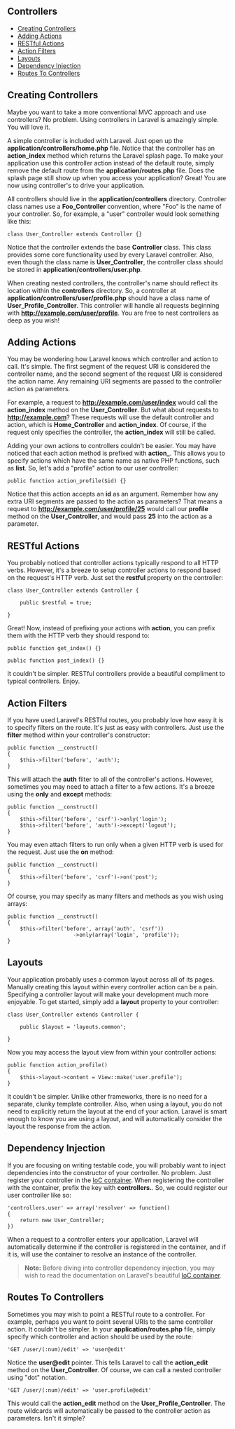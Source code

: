 ## Controllers

- [Creating Controllers](/docs/start/controllers#define)
- [Adding Actions](/docs/start/controllers#actions)
- [RESTful Actions](/docs/start/controllers#restful)
- [Action Filters](/docs/start/controllers#filters)
- [Layouts](/docs/start/controllers#layouts)
- [Dependency Injection](/docs/start/controllers#di)
- [Routes To Controllers](/docs/start/controllers#routes)

<a name="define"></a>
## Creating Controllers

Maybe you want to take a more conventional MVC approach and use controllers? No problem. Using controllers in Laravel is amazingly simple. You will love it.

A simple controller is included with Laravel. Just open up the **application/controllers/home.php** file. Notice that the controller has an **action\_index** method which returns the Laravel splash page. To make your application use this controller action instead of the default route, simply remove the default route from the **application/routes.php** file. Does the splash page still show up when you access your application? Great! You are now using controller's to drive your application.

All controllers should live in the **application/controllers** directory. Controller class names use a **Foo\_Controller** convention, where "Foo" is the name of your controller. So, for example, a "user" controller would look something like this:

	class User_Controller extends Controller {}

Notice that the controller extends the base **Controller** class. This class provides some core functionality used by every Laravel controller. Also, even though the class name is **User\_Controller**, the controller class should be stored in **application/controllers/user.php**.

When creating nested controllers, the controller's name should reflect its location within the **controllers** directory. So, a controller at **application/controllers/user/profile.php** should have a class name of **User_Profile_Controller**. This controller will handle all requests beginning with **http://example.com/user/profile**. You are free to nest controllers as deep as you wish!

<a name="actions"></a>
## Adding Actions

You may be wondering how Laravel knows which controller and action to call. It's simple. The first segment of the request URI is considered the controller name, and the second segment of the request URI is considered the action name. Any remaining URI segments are passed to the controller action as parameters.

For example, a request to **http://example.com/user/index** would call the **action\_index** method on the **User\_Controller**. But what about requests to **http://example.com**? These requests will use the default controller and action, which is **Home\_Controller** and **action\_index**. Of course, if the request only specifies the controller, the **action_index** will still be called.

Adding your own actions to controllers couldn't be easier. You may have noticed that each action method is prefixed with **action\_**. This allows you to specify actions which have the same name as native PHP functions, such as **list**. So, let's add a "profile" action to our user controller:

	public function action_profile($id) {}

Notice that this action accepts an **id** as an argument. Remember how any extra URI segments are passed to the action as parameters? That means a request to **http://example.com/user/profile/25** would call our **profile** method on the **User_Controller**, and would pass **25** into the action as a parameter.

<a name="restful"></a>
## RESTful Actions

You probably noticed that controller actions typically respond to all HTTP verbs. However, it's a breeze to setup controller actions to respond based on the request's HTTP verb. Just set the **restful** property on the controller:

	class User_Controller extends Controller {

		public $restful = true;

	}

Great! Now, instead of prefixing your actions with **action**, you can prefix them with the HTTP verb they should respond to:

	public function get_index() {}

	public function post_index() {}

It couldn't be simpler. RESTful controllers provide a beautiful compliment to typical controllers. Enjoy.

<a name="filters"></a>
## Action Filters

If you have used Laravel's RESTful routes, you probably love how easy it is to specify filters on the route. It's just as easy with controllers. Just use the **filter** method within your controller's constructor:

	public function __construct()
	{
		$this->filter('before', 'auth');
	}

This will attach the **auth** filter to all of the controller's actions. However, sometimes you may need to attach a filter to a few actions. It's a breeze using the **only** and **except** methods:

	public function __construct()
	{
		$this->filter('before', 'csrf')->only('login');
		$this->filter('before', 'auth')->except('logout');
	}

You may even attach filters to run only when a given HTTP verb is used for the request. Just use the **on** method:

	public function __construct()
	{
		$this->filter('before', 'csrf')->on('post');
	}

Of course, you may specify as many filters and methods as you wish using arrays:

	public function __construct()
	{
		$this->filter('before', array('auth', 'csrf'))
                         ->only(array('login', 'profile'));
	}

<a name="layouts"></a>
## Layouts

Your application probably uses a common layout across all of its pages. Manually creating this layout within every controller action can be a pain. Specifying a controller layout will make your development much more enjoyable. To get started, simply add a **layout** property to your controller:

	class User_Controller extends Controller {
		
		public $layout = 'layouts.common';

	}

Now you may access the layout view from within your controller actions:

	public function action_profile()
	{
		$this->layout->content = View::make('user.profile');
	}

It couldn't be simpler. Unlike other frameworks, there is no need for a separate, clunky template controller. Also, when using a layout, you do not need to explicitly return the layout at the end of your action. Laravel is smart enough to know you are using a layout, and will automatically consider the layout the response from the action.

<a name="di"></a>
## Dependency Injection

If you are focusing on writing testable code, you will probably want to inject dependencies into the constructor of your controller. No problem. Just register your controller in the [IoC container](/docs/start/ioc). When registering the controller with the container, prefix the key with **controllers.**. So, we could register our user controller like so:

	'controllers.user' => array('resolver' => function()
	{
		return new User_Controller;
	})

When a request to a controller enters your application, Laravel will automatically determine if the controller is registered in the container, and if it is, will use the container to resolve an instance of the controller.

> **Note:** Before diving into controller dependency injection, you may wish to read the documentation on Laravel's beautiful [IoC container](/docs/start/ioc).

<a name="routes"></a>
## Routes To Controllers

Sometimes you may wish to point a RESTful route to a controller. For example, perhaps you want to point several URIs to the same controller action. It couldn't be simpler. In your **application/routes.php** file, simply specify which controller and action should be used by the route:

	'GET /user/(:num)/edit' => 'user@edit'

Notice the **user@edit** pointer. This tells Laravel to call the **action_edit** method on the **User_Controller**. Of course, we can call a nested controller using "dot" notation.

	'GET /user/(:num)/edit' => 'user.profile@edit'

This would call the **action_edit** method on the **User_Profile_Controller**. The route wildcards will automatically be passed to the controller action as parameters. Isn't it simple?